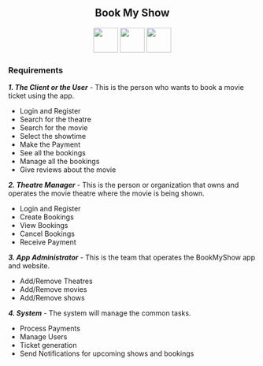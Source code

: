 <h2 align="center"> Book My Show </h2>

<p align="center">
<img src="https://user-images.githubusercontent.com/60046892/233767724-91872922-b03f-4bff-a444-968e031aef6f.png" width="50"  height="50"/>
<img src="https://user-images.githubusercontent.com/60046892/233768035-7a6a4b3f-0c7c-4670-9c53-9cba8b9b96d8.png" width="50"  height="50"/>
<img src="https://user-images.githubusercontent.com/60046892/233768202-9011c82c-c338-4a63-835c-595fb1077a4a.png" width="50"  height="50"/>
</p> 

### Requirements

***1. The Client or the User*** -
This is the person who wants to book a movie ticket using the app.

* Login and Register
* Search for the theatre
* Search for the movie
* Select the showtime
* Make the Payment
* See all the bookings
* Manage all the bookings
* Give reviews about the movie

***2. Theatre Manager*** -
This is the person or organization that owns and operates the movie theatre where the movie is being shown.

* Login and Register
* Create Bookings 
* View Bookings
* Cancel Bookings
* Receive Payment

***3. App Administrator*** -
This is the team that operates the BookMyShow app and website. 

* Add/Remove Theatres
* Add/Remove movies
* Add/Remove shows

***4. System*** -
The system will manage the common tasks.

* Process Payments
* Manage Users
* Ticket generation
* Send Notifications for upcoming shows and bookings
